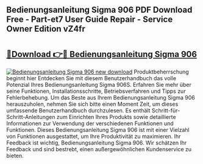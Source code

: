 ## Bedienungsanleitung Sigma 906 PDF Download Free - Part-et7 User Guide Repair - Service Owner Edition vZ4fr

# <h2><a href="http://df31jd.blite.top/?on=Bedienungsanleitung+Sigma+906">🔗Download 👉🔴 Bedienungsanleitung Sigma 906</a></h2>

[![Bedienungsanleitung Sigma 906 new download](https://i.imgur.com/lujVjoI.png)](http://df31jd.blite.top/?on=Bedienungsanleitung+Sigma+906)
Produktbeherrschung beginnt hier Entdecken Sie mit diesem Benutzerhandbuch das volle Potenzial Ihres Bedienungsanleitung Sigma 906S. Erfahren Sie mehr über seine Funktionen, Installationsschritte, Betriebsverfahren und Tipps zur Fehlerbehebung. Um das Beste aus Ihrem Bedienungsanleitung Sigma 906 herauszuholen, nehmen Sie sich bitte einen Moment Zeit, um dieses umfassende Benutzerhandbuch durchzulesen. Es enthält Schritt-für-Schritt-Anleitungen zum Einrichten Ihres Produkts sowie detaillierte Informationen zur Verwendung der verschiedenen Funktionen und Funktionen. Dieses Bedienungsanleitung Sigma 906 ist mit einer Vielzahl von Funktionen ausgestattet, um Ihre Produktivität zu maximieren. Ihr Feedback ist wichtig, Bedienungsanleitung Sigma 906. Wir schätzen Ihr Feedback und sind bestrebt, einen außergewöhnlichen Kundenservice zu bieten.
